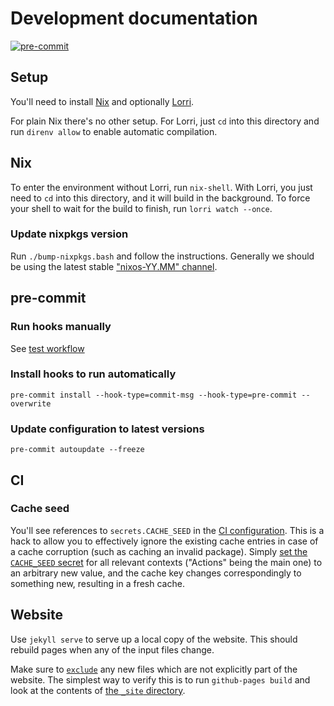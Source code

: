 # Development documentation

[![pre-commit](https://img.shields.io/badge/pre--commit-enabled-brightgreen?logo=pre-commit)](https://github.com/pre-commit/pre-commit)

## Setup

You'll need to install [Nix](https://nixos.org/download.html) and optionally
[Lorri](https://github.com/nix-community/lorri).

For plain Nix there's no other setup. For Lorri, just `cd` into this directory
and run `direnv allow` to enable automatic compilation.

## Nix

To enter the environment without Lorri, run `nix-shell`. With Lorri, you just
need to `cd` into this directory, and it will build in the background. To force
your shell to wait for the build to finish, run `lorri watch --once`.

### Update nixpkgs version

Run `./bump-nixpkgs.bash` and follow the instructions. Generally we should be
using the latest stable ["nixos-YY.MM" channel](https://status.nixos.org/).

## pre-commit

### Run hooks manually

See [test workflow](.github/workflows/test.yml)

### Install hooks to run automatically

```shell
pre-commit install --hook-type=commit-msg --hook-type=pre-commit --overwrite
```

### Update configuration to latest versions

```shell
pre-commit autoupdate --freeze
```

## CI

### Cache seed

You'll see references to `secrets.CACHE_SEED` in the
[CI configuration](.github/workflows). This is a hack to allow you to
effectively ignore the existing cache entries in case of a cache corruption
(such as caching an invalid package). Simply
[set the `CACHE_SEED` secret](https://github.com/linz/emergency-management-tools/settings)
for all relevant contexts ("Actions" being the main one) to an arbitrary new
value, and the cache key changes correspondingly to something new, resulting in
a fresh cache.

## Website

Use `jekyll serve` to serve up a local copy of the website. This should rebuild
pages when any of the input files change.

Make sure to [`exclude`](_config.yml) any new files which are not explicitly
part of the website. The simplest way to verify this is to run
`github-pages build` and look at the contents of [the `_site` directory](_site).
